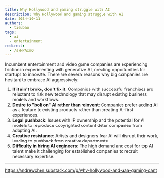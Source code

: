 ```yaml
---
title: Why Hollywood and gaming struggle with AI
description: Why Hollywood and gaming struggle with AI
date: 2024-10-11
authors:
  - tieubao
tags:
  - ai
  - entertainment
redirect:
  - /s/HPAImQ
---
```


Incumbent entertainment and video game companies are experiencing friction in experimenting with generative AI, creating opportunities for startups to innovate. There are several reasons why big companies are hesitant to embrace AI aggressively:

1. **If it ain't broke, don't fix it**: Companies with successful franchises are reluctant to risk new technology that may disrupt existing business models and workflows.
2. **Desire to "bolt on" AI rather than reinvent**: Companies prefer adding AI as a feature to existing products rather than creating AI-first experiences.
3. **Legal pushback**: Issues with IP ownership and the potential for AI models to reproduce copyrighted content deter companies from adopting AI.
4. **Creative resistance**: Artists and designers fear AI will disrupt their work, leading to pushback from creative departments.
5. **Difficulty in hiring AI engineers**: The high demand and cost for top AI talent make it challenging for established companies to recruit necessary expertise.

---

https://andrewchen.substack.com/p/why-hollywood-and-aaa-gaming-cant
